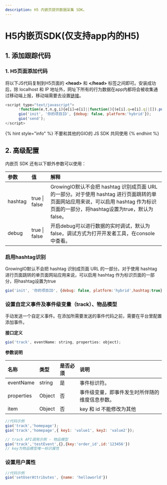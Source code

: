 ```yaml
---
description: H5 内嵌页提供数据采集 SDK。
---
```


# H5内嵌页SDK\(仅支持app内的H5\)

## 1. 添加跟踪代码 <a id="1-tian-jia-gen-zong-dai-ma"></a>

###  1. H5页面添加代码 <a id="1-h-5-ye-mian-tian-jia-dai-ma"></a>

将以下JS代码复制到H5页面的 **&lt;head&gt;** 和 **&lt;/head&gt;** 标签之间即可。安装成功后，除 localhost 和 IP 地址外，网址下所有的行为数据在app内都将会被收集通过移动端上报，移动端需要去设置[链接](https://docs.growingio.com/op/developer-manual/sdkintegrated/cdp/ios-sdk#bridgeforwebview)。

```javascript
<script type="text/javascript">
      !function(e,t,n,g,i){e[i]=e[i]||function(){(e[i].q=e[i].q||[]).push(arguments)},n=t.createElement("script"),tag=t.getElementsByTagName("script")[0],n.async=1,n.src=('https:'==document.location.protocol?'https://':'http://')+g,tag.parentNode.insertBefore(n,tag)}(window,document,"script","assets.giocdn.com/cdp/hybrid/gio_hybrid_cdp.js","gio");
      gio('init', '你的项目ID', {debug: false, platform:'hybrid'});
      gio('send');
</script>
```

{% hint style="info" %}
不要和其他的GIO的  JS SDK 共同使用
{% endhint %}

## 2. 高级配置 <a id="2-gao-ji-pei-zhi"></a>

内嵌页 SDK 还有以下额外参数可以使用：

| 参数 | 值 | 解释 |
| :--- | :--- | :--- |
| hashtag | true \| false | GrowingIO默认不会把 hashtag 识别成页面 URL 的一部分。对于使用 hashtag 进行页面跳转的单页面网站应用来说，可以启用 hashtag 作为标识页面的一部分，将hashtag设置为true，默认为false。 |
| debug | true \| false | 开启debug可以进行数据的实时调试，默认为false，调试方式为打开开发者工具，在console中查看。 |

### 启用hashtag识别 <a id="qi-yong-hashtag-shi-bie"></a>

GrowingIO默认不会把 hashtag 识别成页面 URL 的一部分。对于使用 hashtag 进行页面跳转的单页面网站应用来说，可以启用 hashtag 作为标识页面的一部分，将hashtag设置为true

```javascript
gio('init', '你的项目ID', {debug: false, platform:'hybrid',hashtag:true});

```

### 设置自定义事件及事件级变量（track）、物品模型 <a id="she-zhi-zi-ding-yi-shi-jian-ji-shi-jian-ji-bian-liang-track"></a>

手动发送一个自定义事件。在添加所需要发送的事件代码之前，需要在平台里配置添加事件。

**接口定义**

```javascript
gio('track', eventName: string, properties: object);
```

**参数说明**

| 名称 | 类型 | 是否必须 | 说明 |
| :--- | :--- | :--- | :--- |
| eventName | string | 是 | 事件标识符。 |
| properties | Object | 否 | 事件级变量，即事件发生时所伴随的维度信息参数。 |
| item | Object | 否 | key 和 id   不能修改为其他 |

```javascript
//代码示例
gio('track','homepage');
gio('track','homepage',{ key1: 'value1', key2: 'value2'});

// track API调用示例 - 物品模型
gio('track','testEvent',{},{key:'order_id',id:'123456'})
// key为物品模型唯一标识属性

```



### **设置用户属性**

```javascript
//代码示例
gio('setUserAttributes', {name: 'helloworld'})

```


